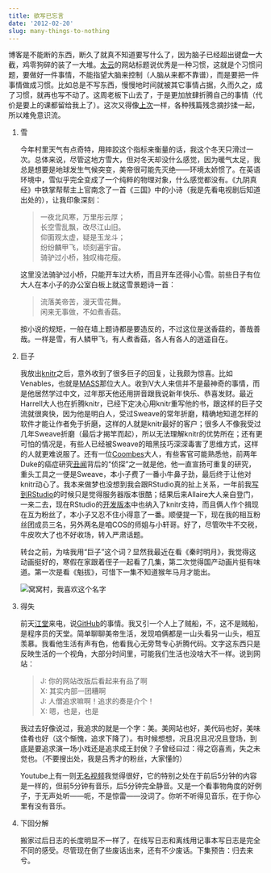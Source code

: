 ```yaml
---
title: 欲写已忘言
date: '2012-02-20'
slug: many-things-to-nothing
---
```


博客是不能断的东西，断久了就真不知道要写什么了，因为脑子已经超出键盘一大截，鸡零狗碎的装了一大堆。[太云](http://taiyun.cos.name)的网站标题说优秀是一种习惯，这就是个习惯问题，要做好一件事情，不能指望大脑来控制（人脑从来都不靠谱），而是要把一件事情做成习惯。比如总是不写东西，慢慢地时间就被其它事情占据，久而久之，成了习惯，就再也写不动了。这周老板下山去了，于是更加放肆折腾自己的事情（代价是要上的课都留给我上了）。这次又得像[上次](/cn/2011/07/subtle-mind-to-great-waves/)一样，各种残篇残念摘抄揉一起，所以难免意识流。

1. 雪

    今年村里天气有点奇特，用摔跤这个指标来衡量的话，我这个冬天只滑过一次。总体来说，尽管这地方雪大，但对冬天却没什么感觉，因为暖气太足，我总是想要是地球发生气候突变，美帝很可能先灭绝——环境太娇惯了。在英语环境中，雪似乎完全变成了一个纯粹的物理对象，什么感觉都没有。《九阴真经》中铁掌帮帮主上官南念了一首《三国》中的小诗（我是先看电视剧后知道出处的），让我印象深刻：

    > 一夜北风寒，万里彤云厚；  
    > 长空雪乱飘，改尽江山旧。  
    > 仰面观太虚，疑是玉龙斗；  
    > 纷纷麟甲飞，顷刻遍宇宙。  
    > 骑驴过小桥，独叹梅花瘦。

    这里没法骑驴过小桥，只能开车过大桥，而且开车还得小心雪。前些日子有位大人在本小子的办公室白板上就这雪景题诗一首：

    > 流落美帝苦，漫天雪花舞。  
    > 闲来无事做，不如煮香菇。

    按小说的规矩，一般在墙上题诗都是要造反的，不过这位是送香菇的，善哉善哉。一样是雪，有人鳞甲飞，有人煮香菇，各人有各人的逍遥自在。

1. 巨子

    我放出[knitr](/knitr/)之后，意外收到了很多巨子的回复，让我颇为惊喜。比如Venables，也就是[MASS](http://www.stats.ox.ac.uk/pub/MASS4/)那位大人。收到V大人来信并不是最神奇的事情，而是他居然学过中文，过年那天他还用拼音跟我说新年快乐、恭喜发财。最近Harrell大人也在折腾knitr，已经下定决心用knitr重写他的书，跟这样的巨子交流就很爽快，因为他是明白人，受过Sweave的常年折磨，精确地知道怎样的软件才能让作者免于折磨，这样的人就是knitr最好的客户；很多人不像我受过几年Sweave折磨（最后才揭竿而起），所以无法理解knitr的优势所在；还有更可怕的情况是，有些人已经被Sweave的暗黑技巧深深毒害了思维方式，这样的人就更难说服了。还有一位[Coombes](http://www2.mdanderson.org/app/peoplefinder/person.cfm?id=3D5DD6DDC916)大人，有些客官可能熟悉他，前两年Duke的癌症研究[丑闻](http://www.cbsnews.com/video/watch/?id=7398476n&tag=cbsnewsMainColumnArea.8)背后的“侦探”之一就是他，他一直宣扬可重复的研究，重头工具之一便是Sweave，本小子费了一番小牛鼻子劲，最后终于让他对knitr动心了。我本来做梦也没想到我会跟RStudio真的扯上关系，一年前我[写到RStudio](/cn/2011/03/rstudio/)的时候只是觉得服务器版本很酷；结果后来Allaire大人亲自登门，一来二去，现在RStudio的[开发版本](http://www.rstudio.org/download/daily/desktop/)中也纳入了knitr支持，而且俩人作个揖现在互为粉丝了，本小子又忍不住小得意了一番。顺便提一下，现在我的相互粉丝团成员三名，另外两名是咱COS的师姐与小轩哥。好了，尽管吹牛不交税，牛皮吹大了也不好收场，转入严肃话题。

    转台之前，为啥我用“巨子”这个词？显然我最近在看《秦时明月》，我觉得这动画挺好的，寒假在家跟着侄子一起看了几集，第二次觉得国产动画片挺有味道。第一次是看《魁拔》，可惜下一集不知道猴年马月才能出。
    
    ![窝窝村，我喜欢这个名字](https://db.yihui.name/images/kuiba.jpg)

1. 得失

    前天[江堂](https://github.com/Jiangtang)来电，说[GitHub](http://github.com)的事情。我又引一个人上了贼船，不，这不是贼船，是程序员的天堂。简单聊聊美帝生活，发现咱俩都是一山头看另一山头，相互羡慕。我看他生活有声有色，他看我心无旁骛专心折腾代码。文字这东西只是反映生活的一个视角，大部分时间里，可能我们生活也没啥大不一样。说到网站：

    > J: 你的网站改版后看起来有品了啊  
    > X: 其实内部一团糟啊  
    > J: 人僧追求嘛啊！追求的奏是介个！  
    > X: 嗯，也是，也是

    我过去好像说过，我追求的就是一个字：美。美网站也好，美代码也好，美味佳肴也好（这个惭愧，追求下降了）。有时候想想，况且况且况况且登场，到底是要追求演一场小戏还是追求成王封侯？子曾经曰过：得之窃喜焉，失之未觉也。（不要搜出处，我是吕秀才的粉丝，大家懂的）

    Youtube上有一则[无名视频](http://www.youtube.com/watch?feature=player_embedded&v=C7DvYFRvDdw)我觉得很好，它的特别之处在于前后5分钟的内容是一样的，但前5分钟有音乐，后5分钟完全静音。又是一个看事物角度的好例子，于无声处听——呃，不是惊雷——没词了。你听不听得见音乐，在于你心里有没有音乐。

1. 下回分解

    搬家过后日志的长度明显不一样了，在线写日志和离线用记事本写日志是完全不同的感受。尽管现在倒了些废话出来，还有不少废话。下集预告：归去来兮。

